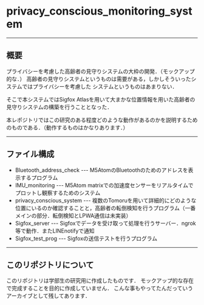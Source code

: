 # privacy_conscious_monitoring_system

---

## 概要

プライバシーを考慮した高齢者の見守りシステムの大枠の開発．（モックアップ的な．）
高齢者の見守りシステムというものは需要がある，しかしそういったシステムではプライバシーを考慮した
システムというものはあまりない．

そこで本システムではSigfox Atlasを用いて大まかな位置情報を用いた高齢者の見守りシステムの構築を行うこととなった．

本レポジトリではこの研究のある程度どのような動作があるのかを説明するためのものである．（動作するものはかなりあります．）

---

## ファイル構成

- Bluetooth_address_check --- M5AtomのBluetoothのためのアドレスを表示するプログラム
- IMU_monitoring --- M5Atom matrixでの加速度センサーをリアルタイムでプロットし観察するためのシステム
- privacy_conscious_system --- 複数のTomoruを用いて詳細的にどのような位置にいるのか確認することと，高齢者の転倒検知を行うプログラム（一番メインの部分．転倒検知とLPWA通信は未実装）
- Sigfox_server --- Sigfoxでデータを受け取って処理を行うサーバー．ngrok等で動作．またLINEnotifyで通知
- Sigfox_test_prog --- Sigfoxの送信テストを行うプログラム

---

## このリポジトリについて

このリポジトリは学部生の研究用に作成したものです．
モックアップ的な存在で完成することを目的に作成していません．
こんな事もやってたんだっていうアーカイブとして残してあります．